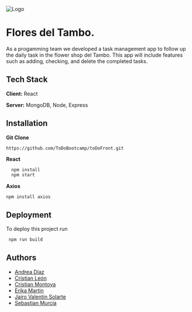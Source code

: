 ![Logo](https://trello.com/1/cards/621e9ef4599de73c6ded436e/attachments/6221854b0e01ad6eaaf23156/previews/6221854b0e01ad6eaaf2316c/download/seed_plant_design_logo_%284%29.png)


# Flores del Tambo.
As a progamming team we developed a task management app to follow
up the daily task in the flower shop del Tambo. This app will include 
features such as adding, checking, and 
delete the completed tasks.



## Tech Stack

**Client:** React

**Server:** MongoDB, Node, Express


## Installation
**Git Clone**
```
https://github.com/ToDoBootcamp/toDoFront.git
```

**React**
```bash
  npm install 
  npm start
```

**Axios**
```
npm install axios
```
    
## Deployment

To deploy this project run
```bash
 npm run build
```


## Authors

- [Andrea Díaz](https://github.com/andreavdiaz)
- [Cristian León](https://github.com/cleon98)
- [Cristian Montoya](https://github.com/CristianMontoya98)
- [Erika Martin](https://github.com/ErikaNatalia)
- [Jairo Valentin Solarte](https://github.com/JairoSolarteRodriguez)
- [Sebastian Murcia](https://github.com/jsmurcia)


